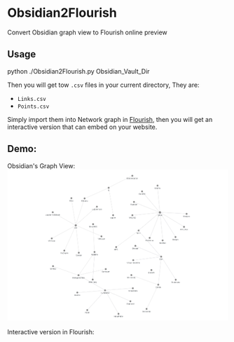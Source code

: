 # Obsidian2Flourish
Convert Obsidian graph view to Flourish online preview
## Usage
python ./Obsidian2Flourish.py Obsidian_Vault_Dir

Then you will get tow `.csv` files in your current directory, They are:   
- `Links.csv`
- `Points.csv`

Simply import them into Network graph in [Flourish](https://app.flourish.studio), then you will get an interactive version that can embed on your website.


## Demo:
Obsidian's Graph View:
![](img/demo_obsidian.png)

Interactive version in Flourish:

<div class="flourish-embed flourish-network" data-src="visualisation/3581235" data-url="https://flo.uri.sh/visualisation/3581235/embed" aria-label=""><script src="https://public.flourish.studio/resources/embed.js"></script></div>